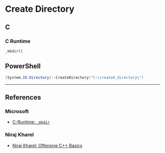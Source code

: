 # Create Directory

## C

### C Runtime

```
_mkdir()
```


## PowerShell

```powershell
[System.IO.Directory]::CreateDirectory("C:\created_directory\")
```

---
## References

### Microsoft

- [C-Runtime: `_mkdir`](https://learn.microsoft.com/en-us/cpp/c-runtime-library/reference/mkdir-wmkdir?view=msvc-170)

### Niraj Kharel

- [Niraj Kharel: Offensive C++ Basics](https://nirajkharel.com.np/posts/offensive-cplusplus-basics/)